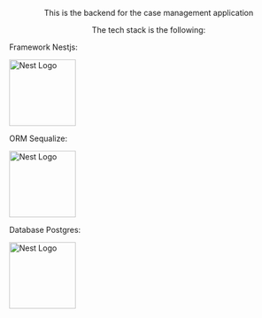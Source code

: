 <p align="center">
<p align="center">This is the backend for the case management application</p>
<p align="center">The tech stack is the following:</p>
<p>Framework Nestjs:</p>
  <a href="http://nestjs.com/" target="blank"><img src="https://nestjs.com/img/logo-small.svg" width="120" alt="Nest Logo" align="center" /></a>
<p>ORM Sequalize:</p>
  <a href="http://nestjs.com/" target="blank"><img src="https://sequelize.org/img/logo.svg" width="120" alt="Nest Logo"  align="center"/></a>
<p>Database Postgres:</p>
  <a href="http://nestjs.com/" target="blank"><img src="https://www.postgresql.org/media/img/about/press/elephant.png" width="120" alt="Nest Logo" align="center" /></a>
</p>
